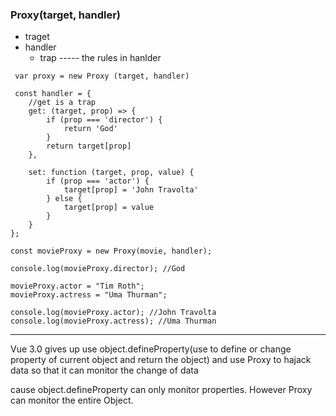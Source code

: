 
### Proxy(target, handler)
- traget
- handler
  - trap  ----- the rules in hanlder


``` JS
 var proxy = new Proxy (target, handler)

 const handler = {
	//get is a trap
	get: (target, prop) => {
		if (prop === 'director') {
			return 'God'
		}
		return target[prop]
	},

	set: function (target, prop, value) {
		if (prop === 'actor') {
			target[prop] = 'John Travolta'
		} else {
			target[prop] = value
		}
	}
};

const movieProxy = new Proxy(movie, handler);

console.log(movieProxy.director); //God

movieProxy.actor = "Tim Roth";
movieProxy.actress = "Uma Thurman";

console.log(movieProxy.actor); //John Travolta
console.log(movieProxy.actress); //Uma Thurman
```
---
Vue 3.0 gives up use object.defineProperty(use to define or change property of  current object and return the object) and use Proxy to hajack data so that it can monitor the change of data

cause object.defineProperty can only monitor properties. However Proxy can monitor the entire Object.